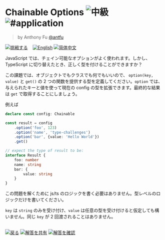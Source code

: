 <!--info-header-start--><h1>Chainable Options <img src="https://img.shields.io/badge/-%E4%B8%AD%E7%B4%9A-d9901a" alt="中級"/> <img src="https://img.shields.io/badge/-%23application-999" alt="#application"/></h1><blockquote><p>by Anthony Fu <a href="https://github.com/antfu" target="_blank">@antfu</a></p></blockquote><p><a href="https://tsch.js.org/12/play/ja" target="_blank"><img src="https://img.shields.io/badge/-%E6%8C%91%E6%88%A6%E3%81%99%E3%82%8B-3178c6?logo=typescript&logoColor=white" alt="挑戦する"/></a> &nbsp;&nbsp;&nbsp;<a href="./README.md" target="_blank"><img src="https://img.shields.io/badge/-English-gray" alt="English"/></a>  <a href="./README.zh-CN.md" target="_blank"><img src="https://img.shields.io/badge/-%E7%AE%80%E4%BD%93%E4%B8%AD%E6%96%87-gray" alt="简体中文"/></a> </p><!--info-header-end-->

JavaScript では、チェイン可能なオプションがよく使われます。しかし、TypeScript に切り替えたとき、正しく型を付けることができますか？

この課題では、オブジェクトでもクラスでも何でもいいので、 `option(key, value)` と `get()` の 2 つの関数を提供する型を定義してください。`option` では、与えられたキーと値を使って現在の config
の型を拡張できます。最終的な結果は `get` で取得することにしましょう。

例えば

```ts
declare const config: Chainable

const result = config
    .option('foo', 123)
    .option('name', 'type-challenges')
    .option('bar', {value: 'Hello World'})
    .get()

// expect the type of result to be:
interface Result {
    foo: number
    name: string
    bar: {
        value: string
    }
}
```

この問題を解くために js/ts のロジックを書く必要はありません。型レベルのロジックだけを書いてください。

`key` は `string` のみを受け付け、`value` は任意の型を受け付けると仮定しても構いません。同じ `key` が 2 回渡されることはありません。

<!--info-footer-start--><br><a href="../../README.ja.md" target="_blank"><img src="https://img.shields.io/badge/-%E6%88%BB%E3%82%8B-grey" alt="戻る"/></a> <a href="https://tsch.js.org/12/answer/ja" target="_blank"><img src="https://img.shields.io/badge/-%E8%A7%A3%E7%AD%94%E3%82%92%E5%85%B1%E6%9C%89-teal" alt="解答を共有"/></a> <a href="https://tsch.js.org/12/solutions" target="_blank"><img src="https://img.shields.io/badge/-%E8%A7%A3%E7%AD%94%E3%82%92%E7%A2%BA%E8%AA%8D-de5a77?logo=awesome-lists&logoColor=white" alt="解答を確認"/></a> <!--info-footer-end-->